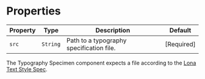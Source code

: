 # Properties

Property | Type | Description | Default
---|---|---|---
`src` | `String` | Path to a typography specification file. | [Required]

The Typography Specimen component expects a file according to the [Lona Text Style Spec](https://github.com/airbnb/Lona/blob/master/docs/file-formats/text-styles.md).